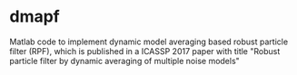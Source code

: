 # dmapf
Matlab code to implement dynamic model averaging based robust particle filter (RPF), which is published in a ICASSP 2017 paper with title "Robust particle filter by dynamic averaging of multiple noise models"
